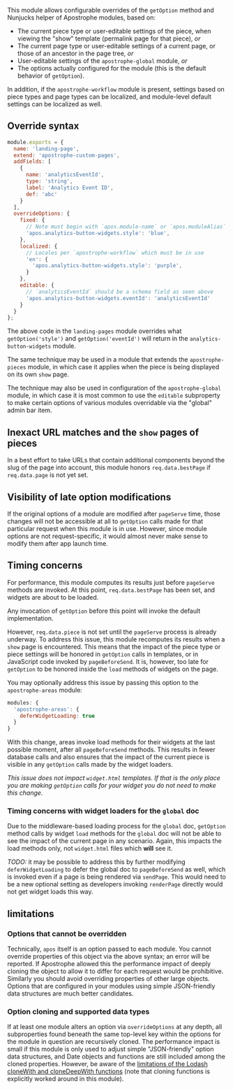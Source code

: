 This module allows configurable overrides of the `getOption` method and Nunjucks helper of Apostrophe modules, based on:

* The current piece type or user-editable settings of the piece, when viewing the "show" template (permalink page for that piece), *or*
* The current page type or user-editable settings of a current page, or those of an ancestor in the page tree, *or*
* User-editable settings of the `apostrophe-global` module, *or*
* The options actually configured for the module (this is the default behavior of `getOption`).

In addition, if the `apostrophe-workflow` module is present, settings based on piece types and page types can be localized, and module-level default settings can be localized as well.

## Override syntax

```javascript
module.exports = {
  name: 'landing-page',
  extend: 'apostrophe-custom-pages',
  addFields: [
    {
      name: 'analyticsEventId',
      type: 'string',
      label: 'Analytics Event ID',
      def: 'abc'
    }
  ],
  overrideOptions: {
    fixed: {
      // Note must begin with `apos.module-name` or `apos.moduleAlias`
      'apos.analytics-button-widgets.style': 'blue',
    },
    localized: {
      // Locales per `apostrophe-workflow` which must be in use
      'en': {
        'apos.analytics-button-widgets.style': 'purple',
      }
    },
    editable: {
      // `analyticsEventId` should be a schema field as seen above
      'apos.analytics-button-widgets.eventId': 'analyticsEventId'
    }
  }
};
```

The above code in the `landing-pages` module overrides what `getOption('style')` and `getOption('eventId')` will return in the `analytics-button-widgets` module.

The same technique may be used in a module that extends the `apostrophe-pieces` module, in which case it applies when the piece is being displayed on its own `show` page.

The technique may also be used in configuration of the `apostrophe-global` module, in which case it is most common to use the `editable` subproperty to make certain options of various modules overridable via the "global" admin bar item.

## Inexact URL matches and the `show` pages of pieces

In a best effort to take URLs that contain additional components beyond the slug of the page into account, this module honors `req.data.bestPage` if `req.data.page` is not yet set.

## Visibility of late option modifications

If the original options of a module are modified after `pageServe` time, those changes will not be accessible at all to `getOption` calls made for that particular request when this module is in use. However, since module options are not request-specific, it would almost never make sense to modify them after app launch time.

## Timing concerns

For performance, this module computes its results just before `pageServe` methods are invoked. At this point, `req.data.bestPage` has been set, and widgets are about to be loaded.

Any invocation of `getOption` before this point will invoke the default implementation.

However, `req.data.piece` is not set until the `pageServe` process is already underway. To address this issue, this module recomputes its results when a `show` page is encountered. This means that the impact of the piece type or piece settings will be honored in `getOption` calls in templates, or in JavaScript code invoked by `pageBeforeSend`. It is, however, too late for `getOption` to be honored inside the `load` methods of widgets on the page. 

You may optionally address this issue by passing this option to the `apostrophe-areas` module:

```javascript
modules: {
  'apostrophe-areas': {
    deferWidgetLoading: true
  }
}
```

With this change, areas invoke load methods for their widgets at the last possible moment, after all `pageBeforeSend` methods. This results in fewer database calls and also ensures that the impact of the current piece is visible in any `getOption` calls made by the widget loaders.

*This issue does not impact `widget.html` templates. If that is the only place you are making `getOption` calls for your widget you do not need to make this change.*

### Timing concerns with widget loaders for the `global` doc

Due to the middleware-based loading process for the `global` doc, `getOption` method calls by widget `load` methods for the `global` doc will not be able to see the impact of the current page in any scenario. Again, this impacts the load methods only, not `widget.html` files which **will** see it.

*TODO:* it may be possible to address this by further modifying `deferWidgetLoading` to defer the global doc to `pageBeforeSend` as well, which is invoked even if a page is being rendered via `sendPage`. This would need to be a new optional setting as developers invoking `renderPage` directly would not get widget loads this way.

## limitations

### Options that cannot be overridden

Technically, `apos` itself is an option passed to each module. You cannot override properties of this object via the above syntax; an error will be reported. If Apostrophe allowed this the performance impact of deeply cloning the object to allow it to differ for each request would be prohibitive. Similarly you should avoid overriding properties of other large objects. Options that are configured in your modules using simple JSON-friendly data structures are much better candidates.

### Option cloning and supported data types

If at least one module alters an option via `overrideOptions` at any depth, all subproperties found beneath the same top-level key within the options for the module in question are recursively cloned. The performance impact is small if this module is only used to adjust simple "JSON-friendly" option data structures, and Date objects and functions are still included among the cloned properties. However, be aware of the [limitations of the Lodash cloneWith and cloneDeepWith functions](https://lodash.com/docs/4.17.4#cloneWith) (note that cloning functions is explicitly worked around in this module).
